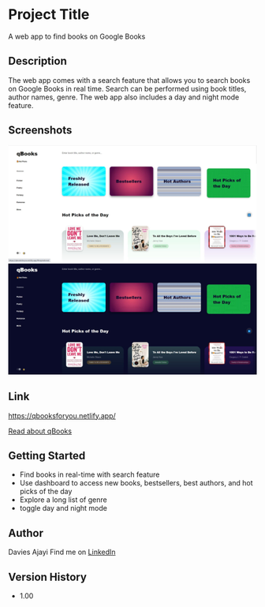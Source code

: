 # Project Title

A web app to find books on Google Books

## Description

The web app comes with a search feature that allows you to search books on Google Books in real time. Search can be performed using book titles, author names, genre. The web app also includes a day and night mode feature.

## Screenshots

![image](./icons/q_book_day_mode.JPG)
![image](./icons/qbook_night.JPG)

## Link

https://qbooksforyou.netlify.app/


[Read about qBooks](https://www.linkedin.com/pulse/qbooks-find-books-real-time-davies-ajayi/)


## Getting Started

* Find books in real-time with search feature
* Use dashboard to access new books, bestsellers, best authors, and hot picks of the day
* Explore a long list of genre
* toggle day and night mode

## Author
Davies Ajayi
Find me on [LinkedIn](https://www.linkedin.com/in/davies-ajayi-6133b616b/?originalSubdomain=de)

## Version History

* 1.00
